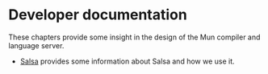 # Developer documentation

These chapters provide some insight in the design of the Mun compiler and language server.

* [Salsa](ch04-01-salsa.md) provides some information about Salsa and how we use it.
